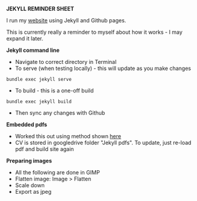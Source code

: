 **JEKYLL REMINDER SHEET**

I run my [website](https://rpdearden.github.io/) using Jekyll and Github pages.

This is currently really a reminder to myself about how it works - I may expand it later.

**Jekyll command line**

* Navigate to correct directory in Terminal
* To serve (when testing locally) - this will update as you make changes
```
bundle exec jekyll serve
```
* To build - this is a one-off build
```
bundle exec jekyll build
```

* Then sync any changes with Github

**Embedded pdfs**

* Worked this out using method shown [here](http://vinhqdang.github.io/tutorial/2016/10/26/publishing-pdf-with-jekyll)
* CV is stored in googledrive folder "Jekyll pdfs".  To update, just re-load pdf and build site again

**Preparing images**

* All the following are done in GIMP
* Flatten image: Image > Flatten
* Scale down
* Export as jpeg